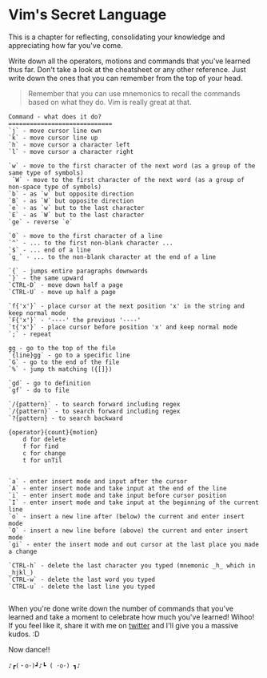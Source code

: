 # Vim's Secret Language

This is a chapter for reflecting, consolidating your knowledge and appreciating how far you've come.

Write down all the operators, motions and commands that you've learned thus far. Don't take a look at the cheatsheet or any other reference. Just write down the ones that you can remember from the top of your head.

> Remember that you can use mnemonics to recall the commands based on what they do. Vim is really great at that.

```
Command - what does it do?
=============================
`j` - move cursor line own
`k` - move cursor line up
`h` - move cursor a character left
`l` - move cursor a character right

`w` - move to the first character of the next word (as a group of the same type of symbols)
 `W` - move to the first character of the next word (as a group of non-space type of symbols)
`b` - as `w` but opposite direction
`B` - as `W` but opposite direction
`e` - as `w` but to the last character
`E` - as `W` but to the last character
`ge` - reverse `e`

`0` - move to the first character of a line
`^` - ... to the first non-blank character ...
`$` - ... end of a line
`g_` - ... to the non-blank character at the end of a line

`{` - jumps entire paragraphs downwards 
`}` - the same upward
`CTRL-D` - move down half a page
`CTRL-U` - move up half a page

`f{'x'}` - place cursor at the next position 'x' in the string and keep normal mode
`F{'x'}` - '----' the previous '----'
`t{'x'}` - place cursor before position 'x' and keep normal mode
`;` - repeat

gg - go to the top of the file
`{line}gg` - go to a specific line
`G` - go to the end of the file
`%` - jump th matching ({[]})

`gd` - go to definition
`gf` - do to file

`/{pattern}` - to search forward including regex
`/{pattern}` - to search forward including regex
`?{pattern} - to search backward

{operator}{count}{motion}
    d for delete
    f for find
    c for change
    t for unTil


`a` - enter insert mode and input after the cursor
`A` - enter insert mode and take input at the end of the line
`i` - enter insert mode and take input before cursor position
`I` - enter insert mode and take input at the beginning of the current line
`o` - insert a new line after (below) the current and enter insert mode
`O` - insert a new line before (above) the current and enter insert mode
`gi` - enter the insert mode and out cursor at the last place you made a change

`CTRL-h` - delete the last character you typed (mnemonic _h_ which in _hjkl_)
`CTRL-w` - delete the last word you typed
`CTRL-u` - delete the last line you typed


```

When you're done write down the number of commands that you've learned and take a moment to celebrate how much you've learned! Wihoo! If you feel like it, share it with me on [twitter](https://twitter.com/Vintharas) and I'll give you a massive kudos. :D

Now dance!!

```
♪┏(・o･)┛♪┗ ( ･o･) ┓♪
```
